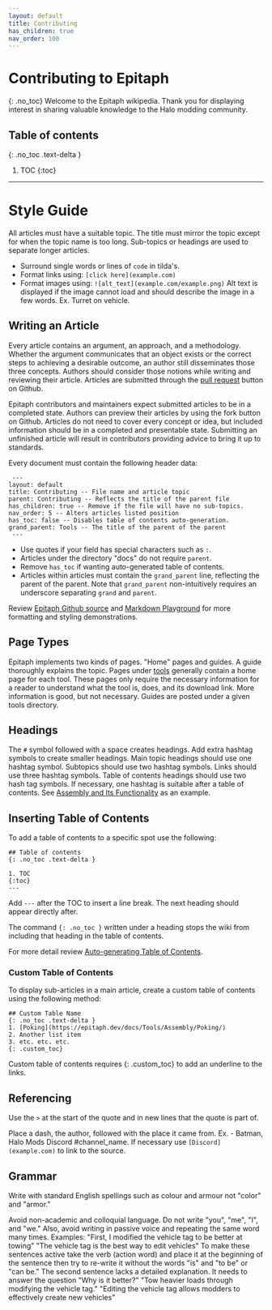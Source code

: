 ```yaml
---
layout: default
title: Contributing
has_children: true
nav_order: 100
---
```

# Contributing to Epitaph
{: .no_toc}
Welcome to the Epitaph wikipedia. Thank you for displaying interest in sharing valuable knowledge to the Halo modding community.
## Table of contents
{: .no_toc .text-delta }

1. TOC
{:toc}
---
# Style Guide

All articles must have a suitable topic. The title must mirror the topic except for when the topic name is too long. Sub-topics or headings are used to separate longer articles.

* Surround single words or lines of `code` in tilda's.
* Format links using: `[click here](example.com)`
* Format images using: `![alt_text](example.com/example.png)` Alt text is displayed if the image cannot load and should describe the image in a few words. Ex. Turret on vehicle.

## Writing an Article
Every article contains an argument, an approach, and a methodology. Whether the argument communicates that an object exists or the correct steps to achieving a desirable outcome, an author still disseminates those three concepts. Authors should consider those notions while writing and reviewing their article. Articles are submitted through the [pull request](https://github.com/HaloBible/wiki/pulls) button on Github.

Epitaph contributors and maintainers expect submitted articles to be in a completed state. Authors can preview their articles by using the fork button on Github. Articles do not need to cover every concept or idea, but included information should be in a completed and presentable state. Submitting an unfinished article will result in contributors providing advice to bring it up to standards.

Every document must contain the following header data:
```
 ---
layout: default
title: Contributing -- File name and article topic
parent: Contributing -- Reflects the title of the parent file
has_children: true -- Remove if the file will have no sub-topics.
nav_order: 5 -- Alters articles listed position
has_toc: false -- Disables table of contents auto-generation.
grand_parent: Tools -- The title of the parent of the parent
 ---
 ```
* Use quotes if your field has special characters such as `:`.
* Articles under the directory "docs" do not require `parent`.
* Remove `has_toc` if wanting auto-generated table of contents.
* Articles within articles must contain the `grand_parent` line, reflecting the parent of the parent. Note that `grand_parent` non-intuitively requires an underscore separating `grand` and `parent`.

Review [Epitaph Github source](https://github.com/HaloBible/wiki/tree/gh-pages) and [Markdown Playground](https://epitaph.dev/docs/Contributing/Contributing/markdown/) for more formatting and styling demonstrations.

## Page Types
Epitaph implements two kinds of pages. "Home" pages and guides. A guide thoroughly explains the topic. Pages under [tools](https://epitaph.dev/docs/Tools/Tools/) generally contain a home page for each tool. These pages only require the necessary information for a reader to understand what the tool is, does, and its download link. More information is good, but not necessary. Guides are posted under a given tools directory.

## Headings
The `#` symbol followed with a space creates headings. Add extra hashtag symbols to create smaller headings. Main topic headings should use one hashtag symbol. Subtopics should use two hashtag symbols. Links should use three hashtag symbols. Table of contents headings should use two hash tag symbols.
If necessary, one hashtag is suitable after a table of contents. See [Assembly and Its Functionality](https://epitaph.dev/docs/Tools/Assembly/Assembly/#assembly-and-its-functionality) as an example.

## Inserting Table of Contents

To add a table of contents to a specific spot use the following:
```
## Table of contents
{: .no_toc .text-delta }

1. TOC
{:toc}
---
```
Add `---` after the TOC to insert a line break. The next heading should appear directly after.

The command `{: .no_toc }` written under a heading stops the wiki from including that heading in the table of contents.

For more detail review [Auto-generating Table of Contents](https://pmarsceill.github.io/just-the-docs/docs/navigation-structure/#auto-generating-table-of-contents).

### Custom Table of Contents

To display sub-articles in a main article, create a custom table of contents using the following method:
```
## Custom Table Name
{: .no_toc .text-delta }
1. [Poking](https://epitaph.dev/docs/Tools/Assembly/Poking/)
2. Another list item
3. etc. etc. etc.
{: .custom_toc}
```
Custom table of contents requires {: .custom_toc} to add an underline to the links.

## Referencing
Use the `>` at the start of the quote and in new lines that the quote is part of.

Place a dash, the author, followed with the place it came from. Ex. - Batman, Halo Mods Discord #channel_name.
If necessary use `[Discord](example.com)` to link to the source.

## Grammar
Write with standard English spellings such as colour and armour not "color" and "armor."

Avoid non-academic and colloquial language. Do not write "you", "me", "I", and "we." Also, avoid writing in passive voice and repeating the same word many times.
Examples:
"First, I modified the vehicle tag to be better at towing"
"The vehicle tag is the best way to edit vehicles"
To make these sentences active take the verb (action word) and place it at the beginning of the sentence then try to re-write it without the words "is" and "to be" or "can be." The second sentence lacks a detailed explanation. It needs to answer the question "Why is it better?"
"Tow heavier loads through modifying the vehicle tag."
"Editing the vehicle tag allows modders to effectively create new vehicles"
